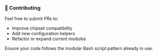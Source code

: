 ### 🤝 Contributing

Feel free to submit PRs to:

* Improve chipset compatibility
* Add new configuration helpers
* Refactor or expand current modules

Ensure your code follows the modular Bash script pattern already in use.
